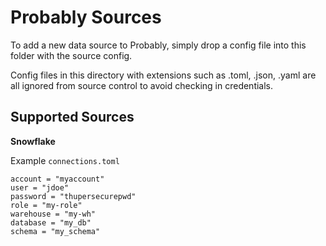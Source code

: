 # Probably Sources

To add a new data source to Probably, simply drop a config file into this folder
with the source config.

Config files in this directory with extensions such as .toml, .json, .yaml are all
ignored from source control to avoid checking in credentials.

## Supported Sources

**Snowflake**

Example `connections.toml`

```
account = "myaccount"
user = "jdoe"
password = "thupersecurepwd"
role = "my-role"
warehouse = "my-wh"
database = "my_db"
schema = "my_schema"
```
